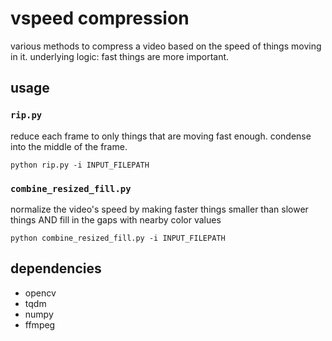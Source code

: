 # vspeed compression

various methods to compress a video based on the speed of things moving in it. underlying logic: fast things are more important.

## usage

### `rip.py`

reduce each frame to only things that are moving fast enough. condense into the middle of the frame.

`python rip.py -i INPUT_FILEPATH`

### `combine_resized_fill.py`

normalize the video's speed by making faster things smaller than slower things AND fill in the gaps with nearby color values

`python combine_resized_fill.py -i INPUT_FILEPATH`

## dependencies
* opencv
* tqdm
* numpy
* ffmpeg
